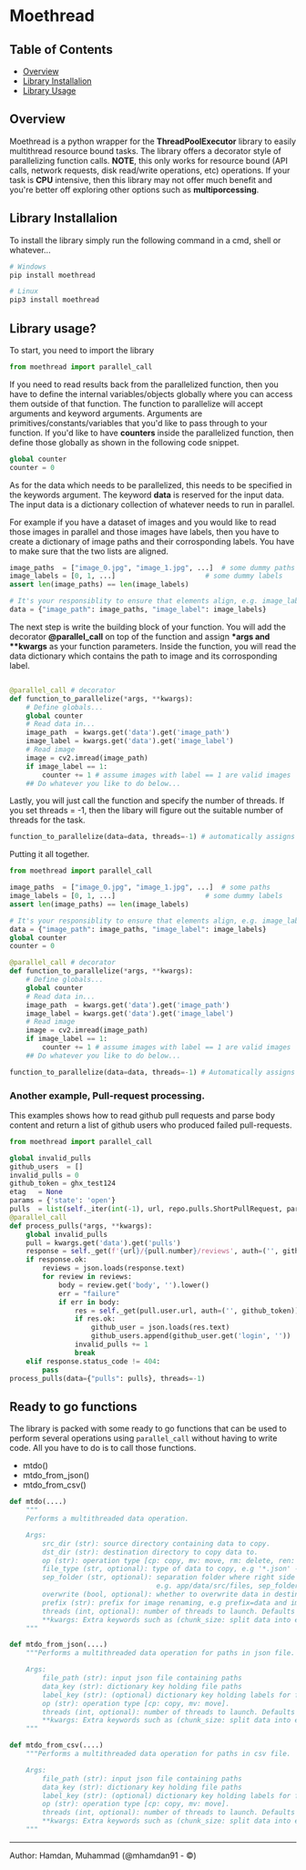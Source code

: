 Moethread
=======================================
## Table of Contents

 * [Overview](#overview)
 * [Library Installalion](#library-installalion)
 * [Library Usage](#library-usage)


## Overview
Moethread is a python wrapper for the **ThreadPoolExecutor** library to easily multithread resource bound tasks. The library offers a decorator style of parallelizing
function calls.
**NOTE**, this only works for resource bound (API calls, network requests, disk read/write operations, etc) operations. If your task is **CPU** intensive, then this library may not offer much benefit and you're better off exploring other options such as **multiporcessing**.


## Library Installalion
To install the library simply run the following command in a cmd, shell or whatever...

```bash
# Windows
pip install moethread

# Linux
pip3 install moethread
```

## Library usage?
To start, you need to import the library

```python
from moethread import parallel_call

```

If you need to read results back from the parallelized function, then you have to define the internal variables/objects globally where you can
access them outside of that function. The function to parallelize will accept arguments and keyword arguments.
Arguments are primitives/constants/variables that you'd like to pass through to your function. If you'd like to have **counters** inside the parallelized function, then define those globally as shown in the following code snippet.
```python
global counter
counter = 0
```


As for the data which needs to be parallelized, this needs to be specified in the keywords argument. The keyword **data** is reserved for the input data.
The input data is a dictionary collection of whatever needs to run in parallel.

For example if you have a dataset of images and you would like to read those images in parallel and those images have labels, then you have to create a dictionary of image paths and their corrosponding labels. You have to make sure that the two lists are aligned.

```python
image_paths  = ["image_0.jpg", "image_1.jpg", ...] 	# some dummy paths
image_labels = [0, 1, ...] 		                # some dummy labels
assert len(image_paths) == len(image_labels)

# It's your responsiblity to ensure that elements align, e.g. image_labels[0] is the label for image_paths[0]
data = {"image_path": image_paths, "image_label": image_labels}
```

The next step is write the building block of your function. You will add the decorator **@parallel_call** on top of the function and assign **\*args and \*\*kwargs**
as your function parameters. Inside the function, you will read the data dictionary which contains the path to image and its corrosponding label.

```python

@parallel_call # decorator
def function_to_parallelize(*args, **kwargs):
	# Define globals...
	global counter
	# Read data in...
	image_path  = kwargs.get('data').get('image_path')
	image_label = kwargs.get('data').get('image_label')
	# Read image
	image = cv2.imread(image_path)
	if image_label == 1:
		counter += 1 # assume images with label == 1 are valid images
	## Do whatever you like to do below...

```

Lastly, you will just call the function and specify the number of threads. If you set threads = -1, then the libary will figure out the suitable number of threads for the task.

```python
function_to_parallelize(data=data, threads=-1) # automatically assigns the needed number of threads...
```

Putting it all together.

```python
from moethread import parallel_call

image_paths  = ["image_0.jpg", "image_1.jpg", ...] 	# some paths
image_labels = [0, 1, ...] 		                # some dummy labels
assert len(image_paths) == len(image_labels)

# It's your responsiblity to ensure that elements align, e.g. image_labels[0] is the label for image_paths[0]
data = {"image_path": image_paths, "image_label": image_labels}
global counter
counter = 0

@parallel_call # decorator
def function_to_parallelize(*args, **kwargs):
	# Define globals...
	global counter
	# Read data in...
	image_path  = kwargs.get('data').get('image_path')
	image_label = kwargs.get('data').get('image_label')
	# Read image
	image = cv2.imread(image_path)
	if image_label == 1:
		counter += 1 # assume images with label == 1 are valid images
	## Do whatever you like to do below...

function_to_parallelize(data=data, threads=-1) # Automatically assigns the needed number of threads...
```

### Another example, Pull-request processing.
This examples shows how to read github pull requests and parse body content and return a list of github users who produced failed pull-requests.

```python
from moethread import parallel_call

global invalid_pulls
github_users  = []
invalid_pulls = 0
github_token = ghx_test124
etag   = None
params = {'state': 'open'}
pulls  = list(self._iter(int(-1), url, repo.pulls.ShortPullRequest, params, etag))
@parallel_call
def process_pulls(*args, **kwargs):
    global invalid_pulls
    pull = kwargs.get('data').get('pulls')
    response = self._get(f'{url}/{pull.number}/reviews', auth=('', github_token))
    if response.ok:
        reviews = json.loads(response.text)
        for review in reviews:
            body = review.get('body', '').lower()
            err = "failure"
            if err in body:
                res = self._get(pull.user.url, auth=('', github_token))
                if res.ok:
                    github_user = json.loads(res.text)
                    github_users.append(github_user.get('login', ''))
                invalid_pulls += 1
                break
    elif response.status_code != 404:
        pass
process_pulls(data={"pulls": pulls}, threads=-1)

```

## Ready to go functions
The library is packed with some ready to go functions that can be used to perform several operations using `parallel_call` without having to write code. All you have to do is to call those functions.
- mtdo()
- mtdo_from_json()
- mtdo_from_csv()

```python
def mtdo(....)
	"""
	Performs a multithreaded data operation.

	Args:
		src_dir (str): source directory containing data to copy.
		dst_dir (str): destination directory to copy data to.
		op (str): operation type [cp: copy, mv: move, rm: delete, ren: rename].
		file_type (str, optional): type of data to copy, e.g '*.json' - copies json files only. Defaults to all data types '*.*'.
		sep_folder (str, optional): separation folder where right side directory structure is appended to destination directory,
									e.g. app/data/src/files, sep_folder='data', dest path -> os.path.join(dest_dir, 'src/files'). Defaults to ''.
		overwrite (bool, optional): whether to overwrite data in destination or skip already copied data on later trials. Defaults to False.
		prefix (str): prefix for image renaming, e.g prefix=data and image_name=im.jpg --> data_im.jpg
		threads (int, optional): number of threads to launch. Defaults to 8.
		**kwargs: Extra keywords such as (chunk_size: split data into equal sized chunks, verbose: supress moethread stdout), defaults to (chunk_size=5000, verbose=True)
	"""
```

```python
def mtdo_from_json(....)
	"""Performs a multithreaded data operation for paths in json file.

	Args:
		file_path (str): input json file containing paths
		data_key (str): dictionary key holding file paths
		label_key (str): (optional) dictionary key holding labels for folders name to copy/move data to (classifying copied/moved data based on labels)
		op (str): operation type [cp: copy, mv: move].
		threads (int, optional): number of threads to launch. Defaults to 8.
		**kwargs: Extra keywords such as (chunk_size: split data into equal sized chunks, verbose: supress moethread stdout), defaults to (chunk_size=5000, verbose=True)
	"""
```

```python
def mtdo_from_csv(....)
	"""Performs a multithreaded data operation for paths in csv file.

	Args:
		file_path (str): input json file containing paths
		data_key (str): dictionary key holding file paths
		label_key (str): (optional) dictionary key holding labels for folders name to copy/move data to (classifying copied/moved data based on labels)
		op (str): operation type [cp: copy, mv: move].
		threads (int, optional): number of threads to launch. Defaults to 8.
		**kwargs: Extra keywords such as (chunk_size: split data into equal sized chunks, verbose: supress moethread stdout), defaults to (chunk_size=5000, verbose=True)
	"""
```

----------------------------------------
Author: Hamdan, Muhammad (@mhamdan91 - ©)
